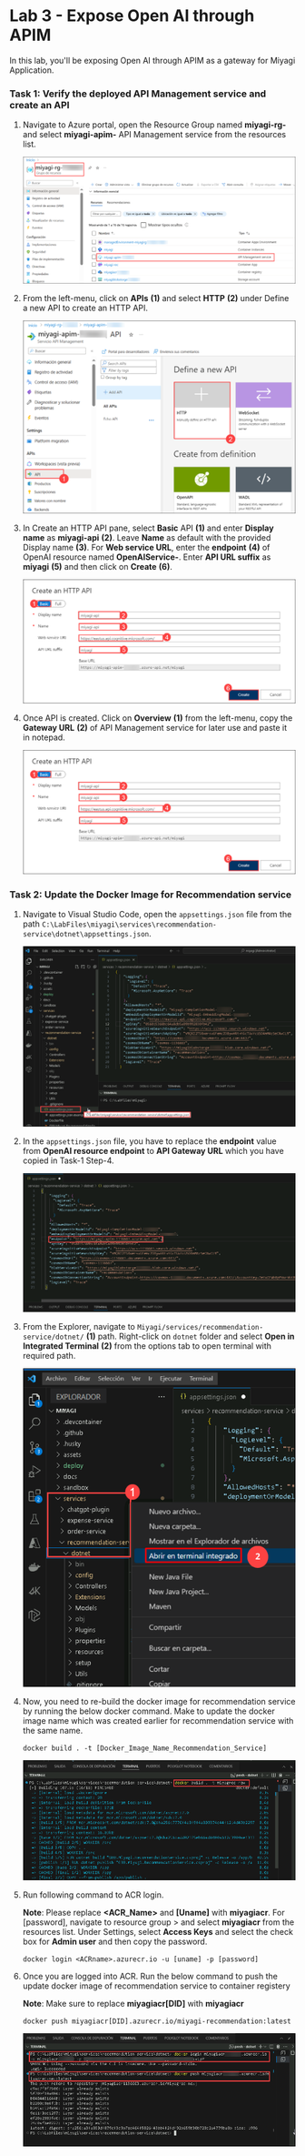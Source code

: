# Lab 3 - Expose Open AI through APIM

In this lab, you'll be exposing Open AI through APIM as a gateway for Miyagi Application.

### Task 1: Verify the deployed API Management service and create an API

1. Navigate to Azure portal, open the Resource Group named **miyagi-rg-<inject key="DeploymentID" enableCopy="false"/>**  and select **miyagi-apim-<inject key="DeploymentID" enableCopy="false"/>** API Management service from the resources list.

   ![](./Media/lab3-t1-s1.png)

1. From the left-menu, click on **APIs** **(1)** and select **HTTP** **(2)** under Define a new API to create an HTTP API.

   ![](./Media/lab3-t1-s2.png)

1. In Create an HTTP API pane, select **Basic** API **(1)** and enter **Display name** as **miyagi-api** **(2)**. Leave **Name** as default with the provided Display name **(3)**. For **Web service URL**, enter the **endpoint** **(4)** of OpenAI resource named **OpenAIService-<inject key="DeploymentID" enableCopy="false"/>**. Enter **API URL suffix** as **miyagi** **(5)** and then click on **Create** **(6)**.

   ![](./Media/lab3-t1-s3.png)

1. Once API is created. Click on **Overview** **(1)** from the left-menu, copy the **Gateway URL** **(2)** of API Management service for later use and paste it in notepad.

   ![](./Media/lab3-t1-s3.png)

### Task 2: Update the Docker Image for Recommendation service

1. Navigate to Visual Studio Code, open the `appsettings.json` file from the path `C:\LabFiles\miyagi\services\recommendation-service\dotnet\appsettings.json`.

   ![](./Media/lab3-t2-s1.png)

1. In the `appsettings.json` file, you have to replace the **endpoint** value from **OpenAI resource endpoint** to **API Gateway URL** which you have copied in Task-1 Step-4.

   ![](./Media/lab3-t2-s2.png)

1. From the Explorer, navigate to `Miyagi/services/recommendation-service/dotnet/` **(1)** path. Right-click on `dotnet` folder and select **Open in Integrated Terminal** **(2)** from the options tab to open terminal with required path.

   ![](./Media/lab3-t2-s3.png)

1. Now, you need to re-build the docker image for recommendation service by running the below docker command. Make to update the docker image name which was created earlier for recommendation service with the same name.

   ```
   docker build . -t [Docker_Image_Name_Recommendation_Service]
   ```

   ![](./Media/lab3-t2-s4.png)

1. Run following command to ACR login.

   **Note**: Please replace **<ACR_Name>** and **[Uname]** with **miyagiacr<inject key="DeploymentID" enableCopy="false"/>**. For [password], navigate to resource group > and select **miyagiacr<inject key="DeploymentID" enableCopy="false"/>** from the resources list. Under Settings, select **Access Keys** and select the check box for **Admin user** and then copy the password.

    ```
    docker login <ACRname>.azurecr.io -u [uname] -p [password]
    ```

1. Once you are logged into ACR. Run the below command to push the update docker image of recommendation service to container registery

   **Note**: Make sure to replace **miyagiacr[DID]** with **miyagiacr<inject key="DeploymentID" enableCopy="false"/>**

   ```
   docker push miyagiacr[DID].azurecr.io/miyagi-recommendation:latest
   ```

   ![](./Media/lab3-t2-s5.png)



